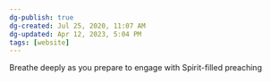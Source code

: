 ```yaml
---
dg-publish: true
dg-created: Jul 25, 2020, 11:07 AM
dg-updated: Apr 12, 2023, 5:04 PM
tags: [website]
---
```


Breathe deeply as you prepare to engage with Spirit-filled preaching


